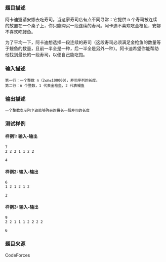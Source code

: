 ### 题目描述

阿卡迪邀请安娜去吃寿司，当这家寿司店有点不同寻常：它提供 n 个寿司被连续的放置在一个桌子上，你只能购买一段连续的寿司。阿卡迪不喜欢吃金枪鱼，安娜不喜欢吃鳗鱼。

为了平均一下，阿卡迪想选择一段连续的寿司（这段寿司必须满足金枪鱼的数量等于鳗鱼的数量，且前一半全是一种，后一半全是另外一种）。阿卡迪希望你能帮助他找到最长的一段寿司，以便自己能吃饱。

### 输入描述

```
第一行：一个整数 n（2≤n≤100000），寿司序列的长度。
第二行：n 个整数，1 代表金枪鱼，2 代表鳗鱼
```

### 输出描述

```
一个整数表示阿卡迪能够购买的最长一段寿司的长度
```

### 测试样例

#### 样例1: 输入-输出

```
7
2 2 2 1 1 2 2
```

```
4
```

#### 样例2: 输入-输出

```
6
1 2 1 2 1 2
```

```
2
```

#### 样例3: 输入-输出

```
9
2 2 1 1 1 2 2 2 2
```

```
6
```

### 题目来源

CodeForces
